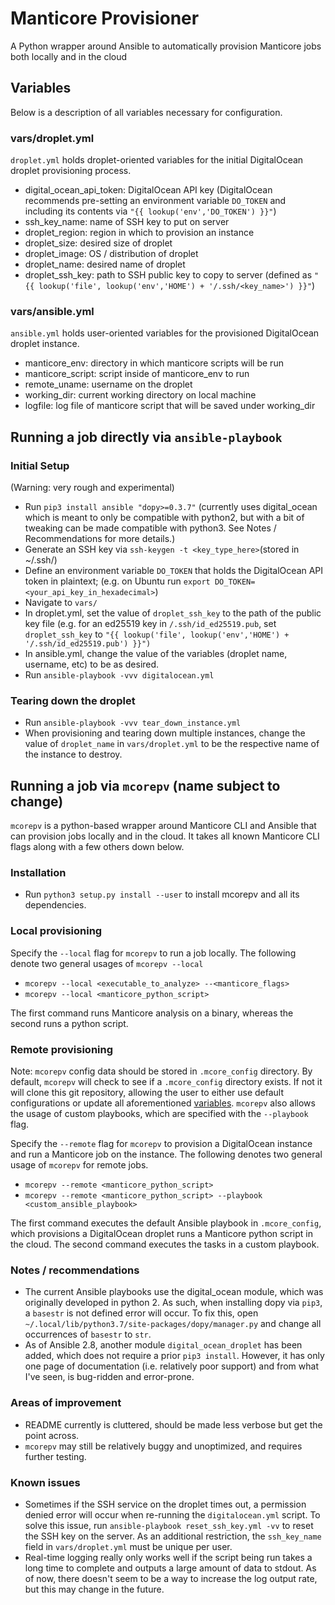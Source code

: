 # Manticore Provisioner
A Python wrapper around Ansible to automatically provision Manticore jobs both locally and in the cloud

## Variables

Below is a description of all variables necessary for configuration.

### vars/droplet.yml

`droplet.yml` holds droplet-oriented variables for the initial DigitalOcean droplet provisioning process.

* digital_ocean_api_token: DigitalOcean API key (DigitalOcean recommends pre-setting an environment variable `DO_TOKEN` and including its contents via  `"{{ lookup('env','DO_TOKEN') }}"`)
* ssh_key_name: name of SSH key to put on server
* droplet_region: region in which to provision an instance
* droplet_size: desired size of droplet
* droplet_image: OS / distribution of droplet
* droplet_name: desired name of droplet
* droplet_ssh_key: path to SSH public key to copy to server (defined as `"{{ lookup('file', lookup('env','HOME') + '/.ssh/<key_name>') }}"`)

### vars/ansible.yml

`ansible.yml` holds user-oriented variables for the provisioned DigitalOcean droplet instance.

* manticore_env: directory in which manticore scripts will be run
* manticore_script: script inside of manticore_env to run
* remote_uname: username on the droplet
* working_dir: current working directory on local machine
* logfile: log file of manticore script that will be saved under working_dir


## Running a job directly via `ansible-playbook`

### Initial Setup

(Warning: very rough and experimental)

* Run `pip3 install ansible "dopy>=0.3.7"` (currently uses digital_ocean which is meant to only be compatible with python2, but with a bit of tweaking can be made compatible with python3.  See Notes / Recommendations for more details.)
* Generate an SSH key via `ssh-keygen -t <key_type_here>`(stored in ~/.ssh/)
* Define an environment variable `DO_TOKEN` that holds the DigitalOcean API token in plaintext; (e.g. on Ubuntu run `export DO_TOKEN=<your_api_key_in_hexadecimal>`)
* Navigate to `vars/`
* In droplet.yml, set the value of `droplet_ssh_key` to the path of the public key file (e.g. for an ed25519 key in `/.ssh/id_ed25519.pub`, set `droplet_ssh_key` to `"{{ lookup('file', lookup('env','HOME') + '/.ssh/id_ed25519.pub') }}")`
* In ansible.yml, change the value of the variables (droplet name, username, etc) to be as desired.
* Run `ansible-playbook -vvv digitalocean.yml`

### Tearing down the droplet
* Run `ansible-playbook -vvv tear_down_instance.yml`
* When provisioning and tearing down multiple instances, change the value of `droplet_name` in `vars/droplet.yml` to be the respective name of the instance to destroy.

## Running a job via `mcorepv` (name subject to change)

`mcorepv` is a python-based wrapper around Manticore CLI and Ansible that can provision jobs locally and in the cloud. It takes all known Manticore CLI flags along with a few others down below.

### Installation 

* Run `python3 setup.py install --user` to install mcorepv and all its dependencies.

### Local provisioning

Specify the `--local` flag for `mcorepv` to run a job locally.  The following denote two general usages of `mcorepv --local`

* `mcorepv --local <executable_to_analyze> --<manticore_flags>`
* `mcorepv --local <manticore_python_script>`

The first command runs Manticore analysis on a binary, whereas the second runs a python script.

### Remote provisioning

Note: `mcorepv` config data should be stored in `.mcore_config` directory.  By default, `mcorepv` will check to see if a `.mcore_config` directory exists.  If not it will clone this git repository, allowing the user to either use default configurations or update all aforementioned [variables](https://github.com/pwang00/Ansible-Manticore/README.md#Variables).  `mcorepv` also allows the usage of custom playbooks, which are specified with the `--playbook` flag.

Specify the `--remote` flag for `mcorepv` to provision a DigitalOcean instance and run a Manticore job on the instance. The following denotes two general usage of `mcorepv` for remote jobs.

* `mcorepv --remote <manticore_python_script>`
* `mcorepv --remote <manticore_python_script> --playbook <custom_ansible_playbook>`

The first command executes the default Ansible playbook in `.mcore_config`, which provisions a DigitalOcean droplet runs a Manticore python script in the cloud.  The second command executes the tasks in a custom playbook.


### Notes / recommendations
* The current Ansible playbooks use the digital_ocean module, which was originally developed in python 2.  As such, when installing dopy via `pip3`, a `basestr` is not defined error will occur.  To fix this, open `~/.local/lib/python3.7/site-packages/dopy/manager.py` and change all occurrences of `basestr` to `str`. 
* As of Ansible 2.8, another module `digital_ocean_droplet` has been added, which does not require a prior `pip3 install`.  However, it has only one page of documentation (i.e. relatively poor support) and from what I've seen, is bug-ridden and error-prone. 

### Areas of improvement

* README currently is cluttered, should be made less verbose but get the point across.
* `mcorepv` may still be relatively buggy and unoptimized, and requires further testing.

### Known issues
* Sometimes if the SSH service on the droplet times out, a permission denied error will occur when re-running the `digitalocean.yml` script.  To solve this issue, run `ansible-playbook reset_ssh_key.yml -vv` to reset the SSH key on the server.  As an additional restriction, the `ssh_key_name` field in `vars/droplet.yml` must be unique per user.
* Real-time logging really only works well if the script being run takes a long time to complete and outputs a large amount of data to stdout.  As of now, there doesn't seem to be a way to increase the log output rate, but this may change in the future.
